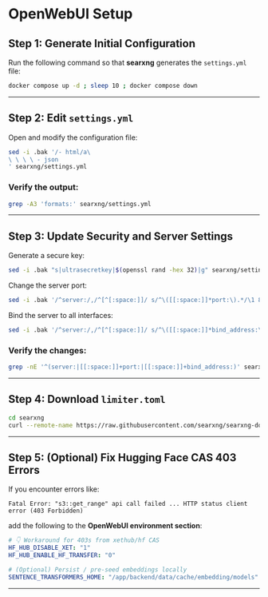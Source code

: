 # OpenWebUI Setup

## Step 1: Generate Initial Configuration

Run the following command so that **searxng** generates the `settings.yml` file:

```bash
docker compose up -d ; sleep 10 ; docker compose down
```

---

## Step 2: Edit `settings.yml`

Open and modify the configuration file:

```bash
sed -i .bak '/- html/a\
\ \ \ \ - json
' searxng/settings.yml
```

### Verify the output:

```bash
grep -A3 'formats:' searxng/settings.yml
```

---

## Step 3: Update Security and Server Settings

Generate a secure key:

```bash
sed -i .bak "s|ultrasecretkey|$(openssl rand -hex 32)|g" searxng/settings.yml
```

Change the server port:

```bash
sed -i .bak '/^server:/,/^[^[:space:]]/ s/^\([[:space:]]*port:\).*/\1 8080/' searxng/settings.yml
```

Bind the server to all interfaces:

```bash
sed -i .bak '/^server:/,/^[^[:space:]]/ s/^\([[:space:]]*bind_address:\).*/\1 "0.0.0.0"/' searxng/settings.yml
```

### Verify the changes:

```bash
grep -nE '^(server:|[[:space:]]+port:|[[:space:]]+bind_address:)' searxng/settings.yml
```

---

## Step 4: Download `limiter.toml`

```bash
cd searxng
curl --remote-name https://raw.githubusercontent.com/searxng/searxng-docker/refs/heads/master/searxng/limiter.toml
```

---

## Step 5: (Optional) Fix Hugging Face CAS 403 Errors

If you encounter errors like:

```
Fatal Error: "s3::get_range" api call failed ... HTTP status client error (403 Forbidden)
```

add the following to the **OpenWebUI environment section**:

```yaml
# 👇 Workaround for 403s from xethub/hf CAS
HF_HUB_DISABLE_XET: "1"
HF_HUB_ENABLE_HF_TRANSFER: "0"

# (Optional) Persist / pre-seed embeddings locally
SENTENCE_TRANSFORMERS_HOME: "/app/backend/data/cache/embedding/models"
```

---

